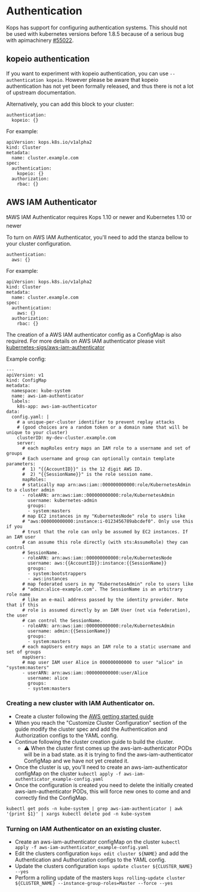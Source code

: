 # Authentication

Kops has support for configuring authentication systems.  This should not be used with kubernetes versions
before 1.8.5 because of a serious bug with apimachinery [#55022](https://github.com/kubernetes/kubernetes/issues/55022).

## kopeio authentication

If you want to experiment with kopeio authentication, you can use
`--authentication kopeio`.  However please be aware that kopeio authentication
has not yet been formally released, and thus there is not a lot of upstream
documentation.

Alternatively, you can add this block to your cluster:

```
authentication:
  kopeio: {}
```

For example:

```
apiVersion: kops.k8s.io/v1alpha2
kind: Cluster
metadata:
  name: cluster.example.com
spec:
  authentication:
    kopeio: {}
  authorization:
    rbac: {}
```

## AWS IAM Authenticator


:exclamation:AWS IAM Authenticator requires Kops 1.10 or newer and Kubernetes 1.10 or newer


To turn on AWS IAM Authenticator, you'll need to add the stanza bellow
to your cluster configuration.

```
authentication:
  aws: {}
```

For example:

```
apiVersion: kops.k8s.io/v1alpha2
kind: Cluster
metadata:
  name: cluster.example.com
spec:
  authentication:
    aws: {}
  authorization:
    rbac: {}
```

The creation of a AWS IAM authenticator config as a ConfigMap is also required.
For more details on AWS IAM authenticator please visit [kubernetes-sigs/aws-iam-authenticator](https://github.com/kubernetes-sigs/aws-iam-authenticator)

Example config:

```
---
apiVersion: v1
kind: ConfigMap
metadata:
  namespace: kube-system
  name: aws-iam-authenticator
  labels:
    k8s-app: aws-iam-authenticator
data:
  config.yaml: |
    # a unique-per-cluster identifier to prevent replay attacks
    # (good choices are a random token or a domain name that will be unique to your cluster)
    clusterID: my-dev-cluster.example.com
    server:
      # each mapRoles entry maps an IAM role to a username and set of groups
      # Each username and group can optionally contain template parameters:
      #  1) "{{AccountID}}" is the 12 digit AWS ID.
      #  2) "{{SessionName}}" is the role session name.
      mapRoles:
      # statically map arn:aws:iam::000000000000:role/KubernetesAdmin to a cluster admin
      - roleARN: arn:aws:iam::000000000000:role/KubernetesAdmin
        username: kubernetes-admin
        groups:
        - system:masters
      # map EC2 instances in my "KubernetesNode" role to users like
      # "aws:000000000000:instance:i-0123456789abcdef0". Only use this if you
      # trust that the role can only be assumed by EC2 instances. If an IAM user
      # can assume this role directly (with sts:AssumeRole) they can control
      # SessionName.
      - roleARN: arn:aws:iam::000000000000:role/KubernetesNode
        username: aws:{{AccountID}}:instance:{{SessionName}}
        groups:
        - system:bootstrappers
        - aws:instances
      # map federated users in my "KubernetesAdmin" role to users like
      # "admin:alice-example.com". The SessionName is an arbitrary role name
      # like an e-mail address passed by the identity provider. Note that if this
      # role is assumed directly by an IAM User (not via federation), the user
      # can control the SessionName.
      - roleARN: arn:aws:iam::000000000000:role/KubernetesAdmin
        username: admin:{{SessionName}}
        groups:
        - system:masters
      # each mapUsers entry maps an IAM role to a static username and set of groups
      mapUsers:
      # map user IAM user Alice in 000000000000 to user "alice" in "system:masters"
      - userARN: arn:aws:iam::000000000000:user/Alice
        username: alice
        groups:
        - system:masters
```

### Creating a new cluster with IAM Authenticator on.

* Create a cluster following the [AWS getting started guide](https://github.com/kubernetes/kops/blob/master/docs/aws.md)
* When you reach the "Customize Cluster Configuration" section of the guide modify the cluster spec and add the Authentication and Authorization configs to the YAML config.
* Continue following the cluster creation guide to build the cluster.
    * :warning: When the cluster first comes up the aws-iam-authenticator PODs will be in a bad state.
as it is trying to find the aws-iam-authenticator ConfigMap and we have not yet created it.
* Once the cluster is up, you'll need to create an aws-iam-authenticator configMap on the cluster `kubectl apply -f aws-iam-authenticator_example-config.yaml`
* Once the configuration is created you need to delete the initially created aws-iam-authenticator PODs, this will force new ones to come and and correctly find the ConfigMap.
```
kubectl get pods -n kube-system | grep aws-iam-authenticator | awk '{print $1}' | xargs kubectl delete pod -n kube-system
```

### Turning on IAM Authenticator on an existing cluster.

* Create an aws-iam-authenticator configMap on the cluster `kubectl apply -f aws-iam-authenticator_example-config.yaml`
* Edit the clusters configuration `kops edit cluster ${NAME}` and add the Authentication and Authorization configs to the YAML config.
* Update the clusters configuration `kops update cluster ${CLUSTER_NAME} --yes`
* Perform a rolling update of the masters `kops rolling-update cluster ${CLUSTER_NAME} --instance-group-roles=Master --force --yes`
